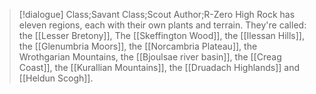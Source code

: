 >[!dialogue] Class;Savant Class;Scout Author;R-Zero
>High Rock has eleven regions, each with their own plants and terrain. They're called: the [[Lesser Bretony]], The [[Skeffington Wood]], the [[Ilessan Hills]], the [[Glenumbria Moors]], the [[Norcambria Plateau]], the Wrothgarian Mountains, the [[Bjoulsae river basin]], the [[Creag Coast]], the [[Kurallian Mountains]], the [[Druadach Highlands]] and [[Heldun Scogh]].